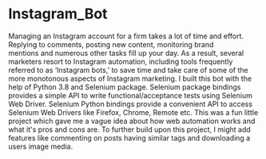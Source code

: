 # Instagram_Bot
Managing an Instagram account for a firm takes a lot of time and effort.  Replying to comments, posting new content, monitoring brand mentions and numerous other tasks fill up your day. As a result, several marketers resort to Instagram automation, including tools frequently referred to as ‘Instagram bots,’ to save time and take care of some of the more monotonous aspects of Instagram marketing. I built this bot with the help of Python 3.8 and Selenium package.  Selenium package bindings provides a simple API to write functional/acceptance tests using Selenium Web Driver. Selenium Python bindings provide a convenient API to access Selenium Web Drivers like Firefox,  Chrome, Remote etc.  This was a fun little project which gave me a vague idea about how web automation works and what it's pros and cons are. To further build upon this project, I might add features like commenting on posts having similar tags and downloading a users image media. 
